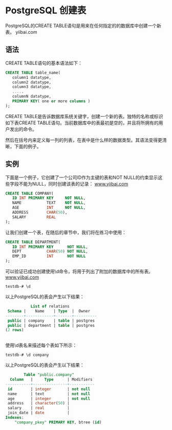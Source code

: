 # PostgreSQL 创建表

PostgreSQL的CREATE TABLE语句是用来在任何指定的的数据库中创建一个新表。 yiibai.com

## 语法

CREATE TABLE语句的基本语法如下：

```sql
CREATE TABLE table_name(
   column1 datatype,
   column2 datatype,
   column3 datatype,
   .....
   columnN datatype,
   PRIMARY KEY( one or more columns )
);  
```

CREATE TABLE是告诉数据库系统关键字，创建一个新的表。独特的名称或标识如下表CREATE TABLE语句。当前数据库中的表最初是空的，并且将所拥有的用户发出的命令。

然后在括号内来定义每一列的列表，在表中是什么样的数据类型。其语法变得更清晰，下面的例子。

## 实例

下面是一个例子，它创建了一个公司ID作为主键的表和NOT NULL的约束显示这些字段不能为NULL，同时创建该表的记录： www.yiibai.com

```sql
CREATE TABLE COMPANY(
   ID INT PRIMARY KEY     NOT NULL,
   NAME           TEXT    NOT NULL,
   AGE            INT     NOT NULL,
   ADDRESS        CHAR(50),
   SALARY         REAL
);  
```

让我们创建一个表，在随后的章节中，我们将在练习中使用：

```sql
CREATE TABLE DEPARTMENT(
   ID INT PRIMARY KEY      NOT NULL,
   DEPT           CHAR(50) NOT NULL,
   EMP_ID         INT      NOT NULL
);  
```

可以验证已成功创建使用\d命令，将用于列出了附加的数据库中的所有表。 www.yiibai.com

```
testdb-# \d  
```

以上PostgreSQL的表会产生以下结果：

```sql
           List of relations
 Schema |    Name    | Type  |  Owner
--------+------------+-------+----------
 public | company    | table | postgres
 public | department | table | postgres
(2 rows)
  
```

使用\d表名来描述每个表如下所示：

```
testdb-# \d company  
```

以上PostgreSQL的表会产生以下结果：

```sql
        Table "public.company"
  Column   |     Type      | Modifiers
-----------+---------------+-----------
 id        | integer       | not null
 name      | text          | not null
 age       | integer       | not null
 address   | character(50) |
 salary    | real          |
 join_date | date          |
Indexes:
    "company_pkey" PRIMARY KEY, btree (id) 
```